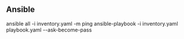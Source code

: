 ## Ansible
ansible all -i inventory.yaml -m ping
ansible-playbook -i inventory.yaml playbook.yaml --ask-become-pass
